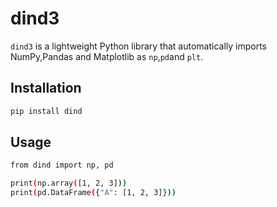 # dind3

`dind3` is a lightweight Python library that automatically imports NumPy,Pandas and Matplotlib as `np`,`pd`and `plt`.

## Installation
```sh
pip install dind
```
## Usage
```sh
from dind import np, pd

print(np.array([1, 2, 3]))
print(pd.DataFrame({"A": [1, 2, 3]}))

```
